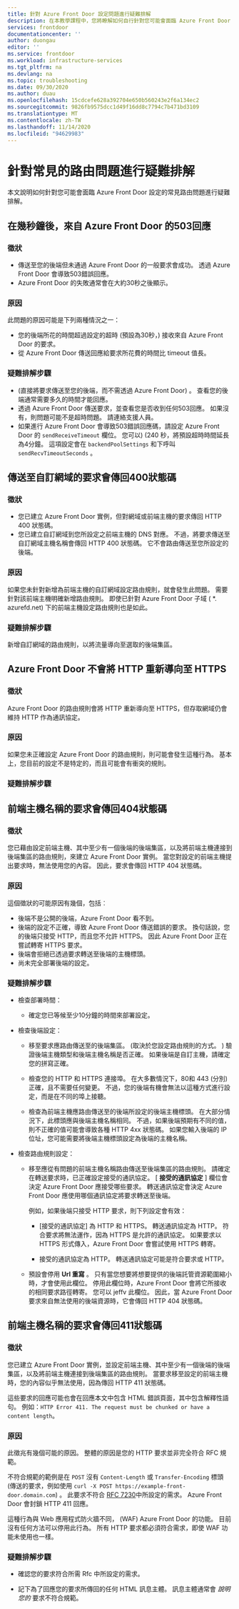 ```yaml
---
title: 針對 Azure Front Door 設定問題進行疑難排解
description: 在本教學課程中，您將瞭解如何自行針對您可能會面臨 Azure Front Door 實例的一些常見問題進行疑難排解。
services: frontdoor
documentationcenter: ''
author: duongau
editor: ''
ms.service: frontdoor
ms.workload: infrastructure-services
ms.tgt_pltfrm: na
ms.devlang: na
ms.topic: troubleshooting
ms.date: 09/30/2020
ms.author: duau
ms.openlocfilehash: 15cdcefe628a392704e650b560243e2f6a134ec2
ms.sourcegitcommit: 9826fb9575dcc1d49f16dd8c7794c7b471bd3109
ms.translationtype: MT
ms.contentlocale: zh-TW
ms.lasthandoff: 11/14/2020
ms.locfileid: "94629983"
---
```

# <a name="troubleshooting-common-routing-problems"></a>針對常見的路由問題進行疑難排解

本文說明如何針對您可能會面臨 Azure Front Door 設定的常見路由問題進行疑難排解。

## <a name="503-response-from-azure-front-door-after-a-few-seconds"></a>在幾秒鐘後，來自 Azure Front Door 的503回應

### <a name="symptom"></a>徵狀

* 傳送至您的後端但未通過 Azure Front Door 的一般要求會成功。 透過 Azure Front Door 會導致503錯誤回應。
* Azure Front Door 的失敗通常會在大約30秒之後顯示。

### <a name="cause"></a>原因

此問題的原因可能是下列兩種情況之一：
 
* 您的後端所花的時間超過設定的超時 (預設為30秒，) 接收來自 Azure Front Door 的要求。
* 從 Azure Front Door 傳送回應給要求所花費的時間比 timeout 值長。 

### <a name="troubleshooting-steps"></a>疑難排解步驟

*  (直接將要求傳送至您的後端，而不需透過 Azure Front Door) 。 查看您的後端通常需要多久的時間才能回應。
* 透過 Azure Front Door 傳送要求，並查看您是否收到任何503回應。 如果沒有，則問題可能不是超時問題。 請連絡支援人員。
* 如果進行 Azure Front Door 會導致503錯誤回應碼，請設定 Azure Front Door 的 `sendReceiveTimeout` 欄位。 您可以)  (240 秒，將預設超時時間延長為4分鐘。 這項設定會在 `backendPoolSettings` 和下呼叫 `sendRecvTimeoutSeconds` 。 

## <a name="requests-sent-to-the-custom-domain-return-a-400-status-code"></a>傳送至自訂網域的要求會傳回400狀態碼

### <a name="symptom"></a>徵狀

* 您已建立 Azure Front Door 實例，但對網域或前端主機的要求傳回 HTTP 400 狀態碼。
* 您已建立自訂網域到您所設定之前端主機的 DNS 對應。 不過，將要求傳送至自訂網域主機名稱會傳回 HTTP 400 狀態碼。 它不會路由傳送至您所設定的後端。

### <a name="cause"></a>原因

如果您未針對新增為前端主機的自訂網域設定路由規則，就會發生此問題。 需要針對該前端主機明確新增路由規則。 即使已針對 Azure Front Door 子域 ( *. azurefd.net) 下的前端主機設定路由規則也是如此。

### <a name="troubleshooting-steps"></a>疑難排解步驟

新增自訂網域的路由規則，以將流量導向至選取的後端集區。

## <a name="azure-front-door-doesnt-redirect-http-to-https"></a>Azure Front Door 不會將 HTTP 重新導向至 HTTPS

### <a name="symptom"></a>徵狀

Azure Front Door 的路由規則會將 HTTP 重新導向至 HTTPS，但存取網域仍會維持 HTTP 作為通訊協定。

### <a name="cause"></a>原因

如果您未正確設定 Azure Front Door 的路由規則，則可能會發生這種行為。 基本上，您目前的設定不是特定的，而且可能會有衝突的規則。

### <a name="troubleshooting-steps"></a>疑難排解步驟

## <a name="request-to-a-frontend-host-name-returns-a-404-status-code"></a>前端主機名稱的要求會傳回404狀態碼

### <a name="symptom"></a>徵狀

您已藉由設定前端主機、其中至少有一個後端的後端集區，以及將前端主機連接到後端集區的路由規則，來建立 Azure Front Door 實例。 當您對設定的前端主機提出要求時，無法使用您的內容。 因此，要求會傳回 HTTP 404 狀態碼。

### <a name="cause"></a>原因

這個徵狀的可能原因有幾個，包括︰

* 後端不是公開的後端，Azure Front Door 看不到。
* 後端的設定不正確，導致 Azure Front Door 傳送錯誤的要求。 換句話說，您的後端只接受 HTTP，而且您不允許 HTTPS。 因此 Azure Front Door 正在嘗試轉寄 HTTPS 要求。
* 後端會拒絕已透過要求轉送至後端的主機標頭。
* 尚未完全部署後端的設定。

### <a name="troubleshooting-steps"></a>疑難排解步驟

* 檢查部署時間：
   * 確定您已等候至少10分鐘的時間來部署設定。

* 檢查後端設定：
    * 移至要求應路由傳送至的後端集區。  (取決於您設定路由規則的方式。 ) 驗證後端主機類型和後端主機名稱是否正確。 如果後端是自訂主機，請確定您的拼寫正確。 

    * 檢查您的 HTTP 和 HTTPS 連接埠。 在大多數情況下，80和 443 (分別) 正確，且不需要任何變更。 不過，您的後端有機會無法以這種方式進行設定，而是在不同的埠上接聽。

    * 檢查為前端主機應路由傳送至的後端所設定的後端主機標頭。 在大部分情況下，此標頭應與後端主機名稱相同。 不過，如果後端預期有不同的值，則不正確的值可能會導致各種 HTTP 4xx 狀態碼。 如果您輸入後端的 IP 位址，您可能需要將後端主機標頭設定為後端的主機名稱。

* 檢查路由規則設定：
    * 移至應從有問題的前端主機名稱路由傳送至後端集區的路由規則。 請確定在轉送要求時，已正確設定接受的通訊協定。 [ **接受的通訊協定** ] 欄位會決定 Azure Front Door 應接受哪些要求。 轉送通訊協定會決定 Azure Front Door 應使用哪個通訊協定將要求轉送至後端。
      
      例如，如果後端只接受 HTTP 要求，則下列設定會有效：
            
      * [接受的通訊協定] 為 HTTP 和 HTTPS。 轉送通訊協定為 HTTP。 符合要求將無法運作，因為 HTTPS 是允許的通訊協定。 如果要求以 HTTPS 形式傳入，Azure Front Door 會嘗試使用 HTTPS 轉寄。

      * 接受的通訊協定為 HTTP。 轉送通訊協定可能是符合要求或 HTTP。
    - 預設會停用 **Url 重寫** 。 只有當您想要將想要提供的後端託管資源範圍縮小時，才會使用此欄位。 停用此欄位時，Azure Front Door 會將它所接收的相同要求路徑轉寄。 您可以 jeffv 此欄位。 因此，當 Azure Front Door 要求來自無法使用的後端資源時，它會傳回 HTTP 404 狀態碼。

## <a name="request-to-the-frontend-host-name-returns-a-411-status-code"></a>前端主機名稱的要求會傳回411狀態碼

### <a name="symptom"></a>徵狀

您已建立 Azure Front Door 實例，並設定前端主機、其中至少有一個後端的後端集區，以及將前端主機連接到後端集區的路由規則。 當要求移至設定的前端主機時，您的內容似乎無法使用，因為傳回 HTTP 411 狀態碼。

這些要求的回應可能也會在回應本文中包含 HTML 錯誤頁面，其中包含解釋性語句。 例如：`HTTP Error 411. The request must be chunked or have a content length`。

### <a name="cause"></a>原因

此徵兆有幾個可能的原因。 整體的原因是您的 HTTP 要求並非完全符合 RFC 規範。 

不符合規範的範例是在 `POST` 沒有 `Content-Length` 或 `Transfer-Encoding` 標頭 (傳送的要求，例如使用 `curl -X POST https://example-front-door.domain.com`) 。 此要求不符合 [RFC 7230](https://tools.ietf.org/html/rfc7230#section-3.3.2)中所設定的需求。 Azure Front Door 會封鎖 HTTP 411 回應。

這種行為與 Web 應用程式防火牆不同， (WAF) Azure Front Door 的功能。 目前沒有任何方法可以停用此行為。 所有 HTTP 要求都必須符合需求，即使 WAF 功能未使用也一樣。

### <a name="troubleshooting-steps"></a>疑難排解步驟

- 確認您的要求符合所需 Rfc 中所設定的需求。

- 記下為了回應您的要求所傳回的任何 HTML 訊息主體。 訊息主體通常會 *說明您的* 要求不符合規範。

